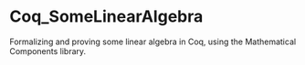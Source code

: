 # Coq_SomeLinearAlgebra
Formalizing and proving some linear algebra in Coq, using the Mathematical Components library.
